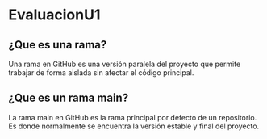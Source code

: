 # EvaluacionU1
## ¿Que es una rama?
Una rama en GitHub es una versión paralela del proyecto que permite trabajar de forma aislada sin afectar el código principal.
## ¿Que es un rama main?
La rama main en GitHub es la rama principal por defecto de un repositorio. Es donde normalmente se encuentra la versión estable y final del proyecto.
